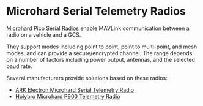 # Microhard Serial Telemetry Radios

[Microhard Pico Serial Radios](http://microhardcorp.com/P900.php) enable MAVLink communication between a radio on a vehicle and a GCS.

They support modes including point to point, point to multi-point, and mesh modes, and can provide a secure/encrypted channel.
The range depends on a number of factors including power output, antennas, and the selected baud rate.

Several manufacturers provide solutions based on these radios:
* [ARK Electron Microhard Serial Telemetry Radio](../telemetry/arkflow_microhard_serial.md)
* [Holybro Microhard P900 Telemetry Radio](../telemetry/holybro_microhard_p900_radio.md)
